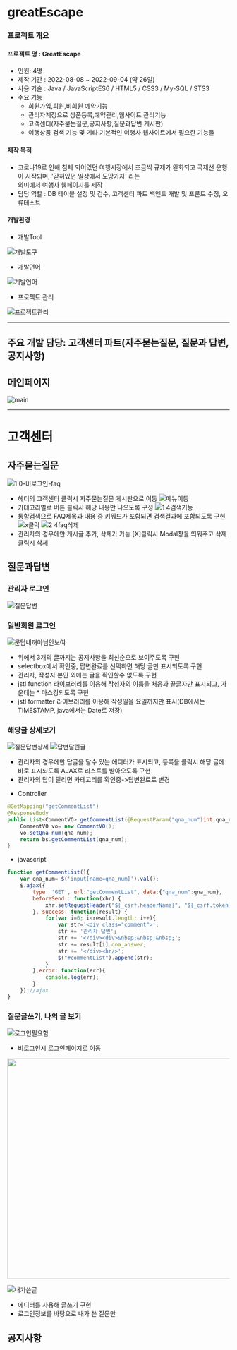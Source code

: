 # greatEscape
### 프로젝트 개요
#### 프로젝트 명 : GreatEscape 
- 인원: 4명
- 제작 기간 : 2022-08-08 ~ 2022-09-04 (약 26일)
- 사용 기술 : Java / JavaScriptES6 / HTML5 / CSS3 / My-SQL / STS3
- 주요 기능  
	+ 회원가입,회원,비회원 예약기능 
	+ 관리자계정으로 상품등록,예약관리,웹사이트 관리기능
	+ 고객센터(자주묻는질문,공지사항,질문과답변 게시판) 
	+ 여행상품 검색 기능 및 기타 기본적인 여행사 웹사이트에서 필요한 기능들
#### 제작 목적 
- 코로나19로 인해 침체 되어있던 여행시장에서 조금씩 규제가 완화되고 국제선 운행이 시작되며, '갇혀있던 일상에서 도망가자' 라는 <br/>의미에서 여행사 웹페이지를 제작 
- 담당 역할 : DB 테이블 설정 및 검수, 고객센터 파트 백엔드 개발 및 프론트 수정, 오류테스트
#### 개발환경
- 개발Tool

![개발도구](https://user-images.githubusercontent.com/107594290/190176165-857319b3-cf72-4468-96cc-b6204d7f90e6.png)
- 개발언어

![개발언어](https://user-images.githubusercontent.com/107594290/190176200-9a766435-0cd9-4121-9ea7-5f65d4d1cf17.png)
- 프로젝트 관리

![프로젝트관리](https://user-images.githubusercontent.com/107594290/190176214-dcf1e345-f795-49d6-9e74-628b53e4c1ae.png)
****
## 주요 개발 담당: 고객센터 파트(자주묻는질문, 질문과 답변, 공지사항)
<h2 >메인페이지</h2>

![main](https://user-images.githubusercontent.com/107594290/190180797-41efefb2-6bb8-4060-9927-18c0bf248710.png)

*****
# 고객센터
## 자주묻는질문
![1 0-비로그인-faq](https://user-images.githubusercontent.com/107594290/189573281-df773a05-8eea-4102-8e82-ca63f56a5adf.png)
- 헤더의 고객센터 클릭시 자주묻는질문 게시판으로 이동
![메뉴이동](https://user-images.githubusercontent.com/107594290/189573647-3a3bed83-63fa-4a08-9aae-3851e5326d10.png)
- 카테고리별로 버튼 클릭시 해당 내용만 나오도록 구성
![1 4검색기능](https://user-images.githubusercontent.com/107594290/189574087-6f065915-d0ec-422d-a3f8-04e7b6adb26e.png)
- 통합검색으로 FAQ제목과 내용 중 키워드가 포함되면 검색결과에 포함되도록 구현
![x클릭](https://user-images.githubusercontent.com/107594290/189574531-f8deca15-cddc-4e1a-8e07-bfb035d668ad.png)
![2 4faq삭제](https://user-images.githubusercontent.com/107594290/189574168-69151f75-10be-4f10-9f36-9986725670b4.png)
- 관리자의 경우에만 게시글 추가, 삭제가 가능 [X]클릭시 Modal창을 띄워주고 삭제 클릭시 삭제
## 질문과답변
### 관리자 로그인
![질문답변](https://user-images.githubusercontent.com/107594290/189583251-d1413b36-5f6a-41ad-9f19-ccd59594b351.png)
### 일반회원 로그인
![문답내꺼아님안보여](https://user-images.githubusercontent.com/107594290/189586688-dcf2f64b-a4fe-4594-ba46-73b3a4b01ec8.png)
- 위에서 3개의 글까지는 공지사항을 최신순으로 보여주도록 구현
- selectbox에서 확인중, 답변완료를 선택하면 해당 글만 표시되도록 구현
- 관리자, 작성자 본인 외에는 글을 확인할수 없도록 구현
- jstl function 라이브러리를 이용해 작성자의 이름을 처음과 끝글자만 표시되고, 가운데는 * 마스킹되도록 구현 
- jstl formatter 라이브러리를 이용해 작성일을 요일까지만 표시(DB에서는 TIMESTAMP, java에서는 Date로 저장)
### 해당글 상세보기
![질문답변상세](https://user-images.githubusercontent.com/107594290/189584053-9666e33c-6ab8-4982-be55-427d0c30be97.png)
![답변달린글](https://user-images.githubusercontent.com/107594290/189584368-099a800c-b593-4c09-b2aa-bcf08c1ad477.png)
- 관리자의 경우에만 답글을 달수 있는 에디터가 표시되고, 등록을 클릭시 해당 글에 바로 표시되도록 AJAX로 리스트를 받아오도록 구현
- 관리자의 답이 달리면 카테고리를 확인중->답변완료로 변경
+ Controller
```java
@GetMapping("getCommentList")
@ResponseBody
public List<CommentVO> getCommentList(@RequestParam("qna_num")int qna_num)throws Exception{
	CommentVO vo= new CommentVO();
	vo.setQna_num(qna_num);
	return bs.getCommentList(qna_num);
}
```
+ javascript
```javascript
function getCommentList(){
	var qna_num= $('input[name=qna_num]').val();
	$.ajax({
		type: 'GET', url:"getCommentList", data:{"qna_num":qna_num},
		beforeSend : function(xhr) { 
			xhr.setRequestHeader("${_csrf.headerName}", "${_csrf.token}");
		}, success: function(result) {
			for(var i=0; i<result.length; i++){
				var str='<div class="comment">';
				str += '관리자 답변';
				str += '</div><div>&nbsp;&nbsp;&nbsp;';
				str += result[i].qna_answer;
				str += '</div><hr/>';
				$("#commentList").append(str);
			}
		},error: function(err){
			console.log(err);
		} 
	});//ajax			
}
```
### 질문글쓰기, 나의 글 보기
![로그인필요함](https://user-images.githubusercontent.com/107594290/189587552-2f67df08-c808-4203-9ee3-beb61421068e.png)

- 비로그인시 로그인페이지로 이동
<img src="https://user-images.githubusercontent.com/107594290/189587947-0d80ae63-2b34-4b1e-84ff-bab56649e230.png" width="700" height="500"/> 

![내가쓴글](https://user-images.githubusercontent.com/107594290/189587937-661cfc77-f20a-45c4-bb26-de7561687d2a.png)

- 에디터를 사용해 글쓰기 구현
- 로그인정보를 바탕으로 내가 쓴 질문만 
## 공지사항
